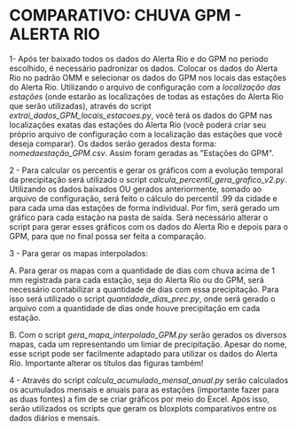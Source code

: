 # COMPARATIVO: CHUVA GPM - ALERTA RIO

1- Após ter baixado todos os dados do Alerta Rio e do GPM no período escolhido, é necessário padronizar os dados. Colocar os dados do Alerta Rio no padrão OMM e selecionar os dados do GPM nos locais das estações do Alerta Rio. Utilizando o arquivo de configuração com a *localização das estações* (onde estarão as localizações de todas as estações do Alerta Rio que serão utilizadas), através do script *extrai_dados_GPM_locais_estacoes.py*, você terá os dados do GPM nas localizações exatas das estações do Alerta Rio (você poderá criar seu próprio arquivo de configuração com a localização das estações que você deseja comparar). Os dados serão gerados desta forma: _nomedaestação_GPM.csv_. Assim foram geradas as "Estações do GPM".

2 - Para calcular os percentis e gerar os gráficos com a evolução temporal da precipitação será utilizado o script *calcula_percentil_gera_grafico_v2.py*. Utilizando os dados baixados OU gerados anteriormente, somado ao arquivo de configuração, será feito o cálculo do percentil .99 da cidade e para cada uma das estações de forma individual. Por fim, será gerado um gráfico para cada estação na pasta de saída. Será necessário alterar o script para gerar esses gráficos com os dados do Alerta Rio e depois para o GPM, para que no final possa ser feita a comparação.


3 - Para gerar os mapas interpolados:

  A. Para gerar os mapas com a quantidade de dias com chuva acima de 1 mm registrada para cada estação, seja do Alerta Rio ou do GPM, será necessário contabilizar a quantidade de dias com essa precipitação. Para isso será utilizado o script *quantidade_dias_prec.py*, onde será gerado o arquivo com a quantidade de dias onde houve precipitação em cada estação.

  B. Com o script *gera_mapa_interpolado_GPM.py* serão gerados os diversos mapas, cada um representando um limiar de precipitação. Apesar do nome, esse script pode ser facilmente adaptado para utilizar os dados do Alerta Rio. Importante alterar os títulos das figuras também!

4 - Através do script *calcula_acumulado_mensal_anual.py* serão calculados os acumulados mensais e anuais para as estações (importante fazer para as duas fontes) a fim de se criar gráficos por meio do Excel. Após isso, serão utilizados os scripts que geram os bloxplots comparativos entre os dados diários e mensais. 

